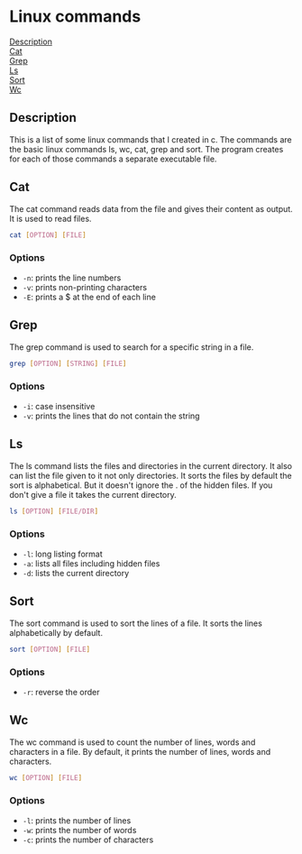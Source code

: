 # Linux commands

[Description](#description)<br>
[Cat](#cat)<br>
[Grep](#grep)<br>
[Ls](#ls)<br>
[Sort](#sort)<br>
[Wc](#wc)<br>



## Description
This is a list of some linux commands that I created in c. The commands are the basic linux commands ls, wc, cat, grep and sort.
The program creates for each of those commands a separate executable file.

## Cat
The cat command reads data from the file and gives their content as output. It is used to read files.
```bash
cat [OPTION] [FILE]
```
### Options
- `-n`: prints the line numbers
- `-v`: prints non-printing characters
- `-E`: prints a $ at the end of each line

## Grep
The grep command is used to search for a specific string in a file.
```bash
grep [OPTION] [STRING] [FILE]
```
### Options
- `-i`: case insensitive
- `-v`: prints the lines that do not contain the string

## Ls
The ls command lists the files and directories in the current directory.
It also can list the file given to it not only directories.
It sorts the files by default the sort is alphabetical. But it doesn't ignore the . of the hidden files.
If you don't give a file it takes the current directory.
```bash
ls [OPTION] [FILE/DIR]
```
### Options
- `-l`: long listing format
- `-a`: lists all files including hidden files
- `-d`: lists the current directory

## Sort
The sort command is used to sort the lines of a file.
It sorts the lines alphabetically by default.
```bash
sort [OPTION] [FILE]
``` 
### Options
- `-r`: reverse the order

## Wc
The wc command is used to count the number of lines, words and characters in a file.
By default, it prints the number of lines, words and characters.
```bash
wc [OPTION] [FILE]
```
### Options
- `-l`: prints the number of lines
- `-w`: prints the number of words
- `-c`: prints the number of characters
